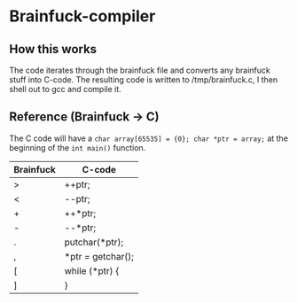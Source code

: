 # Brainfuck-compiler
## How this works
The code iterates through the brainfuck file and converts any brainfuck stuff into C-code. The resulting code is written to /tmp/brainfuck.c, 
I then shell out to gcc and compile it.

## Reference (Brainfuck -> C)
The C code will have a ```char array[65535] = {0}; char *ptr = array;``` at the beginning of the ```int main()``` function.

|Brainfuck|C-code|
|---------|------|
|>        |++ptr;|
|<        |--ptr;|
|+        |++*ptr;|
|-        |--*ptr;|
|.        |putchar(*ptr);|
|,        |*ptr = getchar();|
|[        |while (*ptr) {|
|]        |}|
